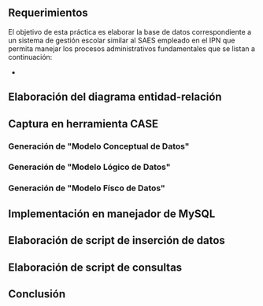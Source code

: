 ## Requerimientos

El objetivo de esta práctica es elaborar la base de datos correspondiente a un sistema de gestión escolar similar al SAES empleado en el IPN que permita manejar los procesos administrativos fundamentales que se listan a continuación:

- 


## Elaboración del diagrama entidad-relación

## Captura en herramienta CASE

### Generación de "Modelo Conceptual de Datos"

### Generación de "Modelo Lógico de Datos"

### Generación de "Modelo Físco de Datos"

## Implementación en manejador de MySQL

## Elaboración de script de inserción de datos

## Elaboración de script de consultas

## Conclusión